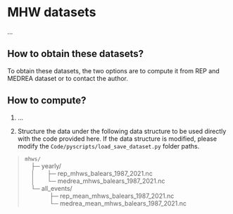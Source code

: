 # MHW datasets

...

## How to obtain these datasets?

To obtain these datasets, the two options are to compute it from REP and MEDREA dataset or to contact the author.

## How to compute?

 1. ...

 2. Structure the data under the following data structure to be used directly with the code provided here. If the data structure is modified, please modify the `Code/pyscripts/load_save_dataset.py` folder paths.

 > `mhws/` <br>
 >  ├─ yearly/ <br>
 >  │  ├─ rep_mhws_balears_1987_2021.nc <br>
 >  │  └─ medrea_mhws_balears_1987_2021.nc <br>
 >  └─ all_events/ <br>
 >     ├─ rep_mean_mhws_balears_1987_2021.nc <br>
 >     └─ medrea_mean_mhws_balears_1987_2021.nc <br>
